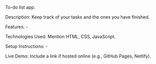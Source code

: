 To-do list app.

Description: Keep track of your tasks and the ones you have finished.

Features: -

Technologies Used: Mention HTML, CSS, JavaScript.

Setup Instructions: -

Live Demo: Include a link if hosted online (e.g., GitHub Pages, Netlify).​